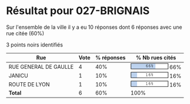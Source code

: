 # Résultat pour 027-BRIGNAIS

Sur l'ensemble de la ville il y a eu 10 réponses dont 6 réponses avec une rue citée (60%)

3 points noirs identifiés

| Rue | Vote | % réponses | % Nb rues cités|
|-----|------|------------|----------------|
| RUE GENERAL DE GAULLE | 4 | 40% | <img src="../../img/bar_66.gif" />&nbsp;66%|
| JANICU | 1 | 10% | <img src="../../img/bar_16.gif" />&nbsp;16%|
| ROUTE DE LYON | 1 | 10% | <img src="../../img/bar_16.gif" />&nbsp;16%|
| **Total** | 6 | 60% | 100%|
